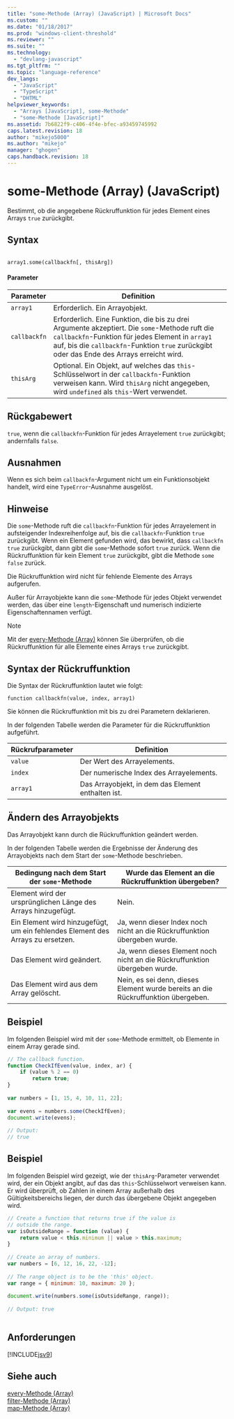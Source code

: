 ```yaml
---
title: "some-Methode (Array) (JavaScript) | Microsoft Docs"
ms.custom: ""
ms.date: "01/18/2017"
ms.prod: "windows-client-threshold"
ms.reviewer: ""
ms.suite: ""
ms.technology: 
  - "devlang-javascript"
ms.tgt_pltfrm: ""
ms.topic: "language-reference"
dev_langs: 
  - "JavaScript"
  - "TypeScript"
  - "DHTML"
helpviewer_keywords: 
  - "Arrays [JavaScript], some-Methode"
  - "some-Methode [JavaScript]"
ms.assetid: 7b6822f9-c406-4f4e-bfec-a93459745992
caps.latest.revision: 18
author: "mikejo5000"
ms.author: "mikejo"
manager: "ghogen"
caps.handback.revision: 18
---
```

# some-Methode (Array) (JavaScript)
Bestimmt, ob die angegebene Rückruffunktion für jedes Element eines Arrays `true` zurückgibt.  
  
## Syntax  
  
```  
  
array1.some(callbackfn[, thisArg])  
```  
  
#### Parameter  
  
|Parameter|Definition|  
|---------------|----------------|  
|`array1`|Erforderlich.  Ein Arrayobjekt.|  
|`callbackfn`|Erforderlich.  Eine Funktion, die bis zu drei Argumente akzeptiert.  Die `some`\-Methode ruft die `callbackfn`\-Funktion für jedes Element in `array1` auf, bis die `callbackfn`\-Funktion `true` zurückgibt oder das Ende des Arrays erreicht wird.|  
|`thisArg`|Optional.  Ein Objekt, auf welches das `this`\-Schlüsselwort in der `callbackfn`\-Funktion verweisen kann.  Wird `thisArg` nicht angegeben, wird `undefined` als `this`\-Wert verwendet.|  
  
## Rückgabewert  
 `true`, wenn die `callbackfn`\-Funktion für jedes Arrayelement `true` zurückgibt; andernfalls `false`.  
  
## Ausnahmen  
 Wenn es sich beim `callbackfn`\-Argument nicht um ein Funktionsobjekt handelt, wird eine `TypeError`\-Ausnahme ausgelöst.  
  
## Hinweise  
 Die `some`\-Methode ruft die `callbackfn`\-Funktion für jedes Arrayelement in aufsteigender Indexreihenfolge auf, bis die `callbackfn`\-Funktion `true` zurückgibt.  Wenn ein Element gefunden wird, das bewirkt, dass `callbackfn` `true` zurückgibt, dann gibt die `some`\-Methode sofort `true` zurück.  Wenn die Rückruffunktion für kein Element `true` zurückgibt, gibt die Methode `some` `false` zurück.  
  
 Die Rückruffunktion wird nicht für fehlende Elemente des Arrays aufgerufen.  
  
 Außer für Arrayobjekte kann die `some`\-Methode für jedes Objekt verwendet werden, das über eine `length`\-Eigenschaft und numerisch indizierte Eigenschaftennamen verfügt.  
  
> [!NOTE]
>  Mit der [every\-Methode \(Array\)](../../javascript/reference/every-method-array-javascript.md) können Sie überprüfen, ob die Rückruffunktion für alle Elemente eines Arrays `true` zurückgibt.  
  
## Syntax der Rückruffunktion  
 Die Syntax der Rückruffunktion lautet wie folgt:  
  
 `function callbackfn(value, index, array1)`  
  
 Sie können die Rückruffunktion mit bis zu drei Parametern deklarieren.  
  
 In der folgenden Tabelle werden die Parameter für die Rückruffunktion aufgeführt.  
  
|Rückrufparameter|Definition|  
|----------------------|----------------|  
|`value`|Der Wert des Arrayelements.|  
|`index`|Der numerische Index des Arrayelements.|  
|`array1`|Das Arrayobjekt, in dem das Element enthalten ist.|  
  
## Ändern des Arrayobjekts  
 Das Arrayobjekt kann durch die Rückruffunktion geändert werden.  
  
 In der folgenden Tabelle werden die Ergebnisse der Änderung des Arrayobjekts nach dem Start der `some`\-Methode beschrieben.  
  
|Bedingung nach dem Start der `some`\-Methode|Wurde das Element an die Rückruffunktion übergeben?|  
|--------------------------------------------------|---------------------------------------------------------|  
|Element wird der ursprünglichen Länge des Arrays hinzugefügt.|Nein.|  
|Ein Element wird hinzugefügt, um ein fehlendes Element des Arrays zu ersetzen.|Ja, wenn dieser Index noch nicht an die Rückruffunktion übergeben wurde.|  
|Das Element wird geändert.|Ja, wenn dieses Element noch nicht an die Rückruffunktion übergeben wurde.|  
|Das Element wird aus dem Array gelöscht.|Nein, es sei denn, dieses Element wurde bereits an die Rückruffunktion übergeben.|  
  
## Beispiel  
 Im folgenden Beispiel wird mit der `some`\-Methode ermittelt, ob Elemente in einem Array gerade sind.  
  
```javascript  
// The callback function.  
function CheckIfEven(value, index, ar) {  
    if (value % 2 == 0)  
        return true;  
}  
  
var numbers = [1, 15, 4, 10, 11, 22];  
  
var evens = numbers.some(CheckIfEven);  
document.write(evens);  
  
// Output:  
// true  
```  
  
## Beispiel  
 Im folgenden Beispiel wird gezeigt, wie der `thisArg`\-Parameter verwendet wird, der ein Objekt angibt, auf das das `this`\-Schlüsselwort verweisen kann.  Er wird überprüft, ob Zahlen in einem Array außerhalb des Gültigkeitsbereichs liegen, der durch das übergebene Objekt angegeben wird.  
  
```javascript  
// Create a function that returns true if the value is   
// outside the range.  
var isOutsideRange = function (value) {  
    return value < this.minimum || value > this.maximum;  
}  
  
// Create an array of numbers.  
var numbers = [6, 12, 16, 22, -12];  
  
// The range object is to be the 'this' object.  
var range = { minimum: 10, maximum: 20 };  
  
document.write(numbers.some(isOutsideRange, range));  
  
// Output: true  
  
```  
  
## Anforderungen  
 [!INCLUDE[jsv9](../../includes/jsv9-md.md)]  
  
## Siehe auch  
 [every\-Methode \(Array\)](../../javascript/reference/every-method-array-javascript.md)   
 [filter\-Methode \(Array\)](../../javascript/reference/filter-method-array-javascript.md)   
 [map\-Methode \(Array\)](../../javascript/reference/map-method-array-javascript.md)